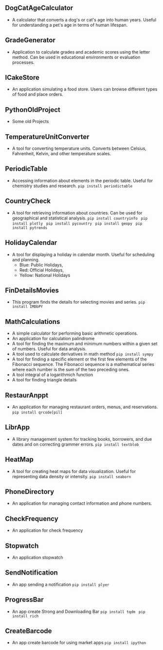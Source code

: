 ## DogCatAgeCalculator
- A calculator that converts a dog's or cat's age into human years. Useful for understanding a pet's age in terms of human lifespan.
## GradeGenerator
- Application to calculate grades and academic scores using the letter method. Can be used in educational environments or evaluation processes.
## ICakeStore
- An application simulating a food store. Users can browse different types of food and place orders.
## PythonOldProject
- Some old Projects
## TemperatureUnitConverter
- A tool for converting temperature units. Converts between Celsius, Fahrenheit, Kelvin, and other temperature scales.
## PeriodicTable
- Accessing information about elements in the periodic table. Useful for chemistry studies and research.
```pip install periodictable```  
## CountryCheck
- A tool for retrieving information about countries. Can be used for geographical and statistical analysis.
```pip install countryinfo ``` 
```pip install plotly ``` 
```pip install pycountry ```
```pip install geopy ```
```pip install pytrends ```
## HolidayCalendar
- A tool for displaying a holiday in calendar month. Useful for scheduling and planning.
    - Blue: Public Holidays, 
    - Red: Official Holidays, 
    - Yellow: National Holidays
## FinDetailsMovies
- This program finds the details for selecting movies and series.
```pip install IMDbPY``` 
## MathCalculations
- A simple calculator for performing basic arithmetic operations.
- An application for calculation palindrome
- A tool for finding the maximum and minimum numbers within a given set of numbers. Useful for data analysis.
- A tool used to calculate derivatives in math method
```pip install sympy```
- A tool for finding a specific element or the first few elements of the Fibonacci sequence. The Fibonacci sequence is a mathematical series where each number is the sum of the two preceding ones.
- A tool integral of a logarithmich function
- A tool for finding triangle details
## RestaurAnppt
- An application for managing restaurant orders, menus, and reservations. 
```pip install qrcode[pil] ```
## LibrApp
- A library management system for tracking books, borrowers, and due dates and on correcting grammer errors.
```pip install textblob ``` 
## HeatMap
- A tool for creating heat maps for data visualization. Useful for representing data density or intensity.
```pip install seaborn ```
## PhoneDirectory
- An application for managing contact information and phone numbers.
## CheckFrequency
- An application for check frequency
## Stopwatch
- An application stopwatch
## SendNotification
- An app sending a notification
```pip install plyer ```
## ProgressBar
- An app create Strong and Downloading Bar
```pip install tqdm ```
```pip install rich ```
## CreateBarcode
- An app create barcode for using market apps
```pip install ipython ```